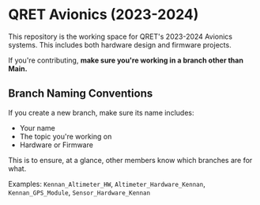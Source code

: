 # QRET Avionics (2023-2024)

This repository is the working space for QRET's 2023-2024 Avionics systems. This includes both hardware design and firmware projects.

If you're contributing, **make sure you're working in a branch other than Main.**

## Branch Naming Conventions
If you create a new branch, make sure its name includes:
- Your name
- The topic you're working on
- Hardware or Firmware

This is to ensure, at a glance, other members know which branches are for what.

Examples: `Kennan_Altimeter_HW`, `Altimeter_Hardware_Kennan`, `Kennan_GPS_Module`, `Sensor_Hardware_Kennan`